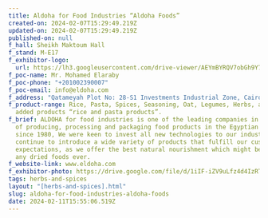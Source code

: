 ```yaml
---
title: Aldoha for Food Industries “Aldoha Foods”
created-on: 2024-02-07T15:29:49.219Z
updated-on: 2024-02-07T15:29:49.219Z
published-on: null
f_hall: Sheikh Maktoum Hall
f_stand: M-E17
f_exhibitor-logo:
  url: https://lh3.googleusercontent.com/drive-viewer/AEYmBYRQV7obGh9Y7aPxWbZl_lw1EjZMUsuL6CJGZWF4idL4GgH7LZv50F0ZpFrvFoSjB8JjrR8mJHkZ74X1tXmOM5j16uGy=s2560
f_poc-name: Mr. Mohamed Elaraby
f_poc-phone: "+201002390007"
f_poc-email: info@eldoha.com
f_address: "Qatameyah Plot No: 28-S1 Investments Industrial Zone, Cairo, Egypt."
f_product-range: Rice, Pasta, Spices, Seasoning, Oat, Legumes, Herbs, and Value
  added products “rice and pasta products”.
f_brief: ALDOHA for food industries is one of the leading companies in the field
  of producing, processing and packaging food products in the Egyptian market
  since 1980, We were keen to invest all new technologies to our industry and we
  continue to introduce a wide variety of products that fulfill our customers’
  expectations, as we offer the best natural nourishment which might be used for
  any dried foods ever.
f_website-link: www.eldoha.com
f_exhibitor-photo: https://drive.google.com/file/d/1iIF-iZV9uLfz4d4IzRTTyzoxiJeyviZR/view?usp=drive_link
tags: herbs-and-spices
layout: "[herbs-and-spices].html"
slug: aldoha-for-food-industries-aldoha-foods
date: 2024-02-11T15:55:06.519Z
---
```

